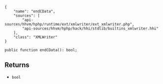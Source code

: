 ``` yamlmeta
{
    "name": "endCData",
    "sources": [
        "api-sources/hhvm/hphp/runtime/ext/xmlwriter/ext_xmlwriter.php",
        "api-sources/hhvm/hphp/hack/hhi/stdlib/builtins_xmlwriter.hhi"
    ],
    "class": "XMLWriter"
}
```




``` Hack
public function endCData(): bool;
```




## Returns




+ ` bool `
<!-- HHAPIDOC -->
